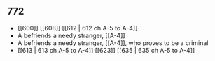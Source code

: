 ## 772
- [[600]] [[608]] [[612 | 612 ch A-5 to A-4]] 
- A befriends a needy stranger, [[A-4]]
- A befriends a needy stranger, [[A-4]], who proves to be a criminal
- [[613 | 613 ch A-5 to A-4]] [[623]] [[635 | 635 ch A-5 to A-4]] 

